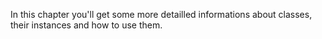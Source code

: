In this chapter you'll get some more detailled informations about classes, their instances and how to use them.